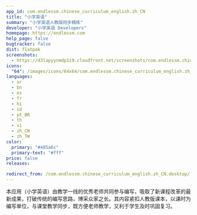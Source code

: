 ```yaml
---
app_id: com.endlessm.chinese_curriculum_english.zh_CN
title: "小学英语"
summary: "小学英语人教版同步精练"
developer: "小学英语 Developers"
homepage: https://endlessm.com
help_page: false
bugtracker: false
dist: flatpak
screenshots:
  - https://d3lapyynmdp1i9.cloudfront.net/screenshots/com.endlessm.chinese_curriculum_english.zh_CN/C/com.endlessm.chinese_curriculum_english.zh_cn-screenshot1.jpg
icons:
  "64": /images/icons/64x64/com.endlessm.chinese_curriculum_english.zh_CN.png
languages:
  - ar
  - bn
  - es
  - fr
  - hi
  - id
  - pt_BR
  - th
  - vi
  - zh_CN
  - zh_TW
color:
  primary: "#485a6c"
  primary-text: "#fff"
price: false
releases:

redirect_from: /com.endlessm.chinese_curriculum_english.zh_CN.desktop/
---
```


<p>本应用（小学英语）由教学一线的优秀老师共同参与编写，吸取了新课程改革的最新成果，打破传统的编写思路，博采众家之长。其内容紧扣人教版课本，以课时为编写单位，与课堂教学同步，既方便老师教学，又利于学生及时巩固复习。</p>
